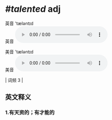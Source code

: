 # ***\#talented*** adj
英音 'tæləntɪd  
英音
<audio src="./media/talented1.aac" controls="controls"></audio>

美音 'tæləntɪd  
美音
<audio src="./media/talented2.aac" controls="controls"></audio>



| 词频 3 |  

英文释义
---
### 1.**有天资的；有才能的**  


